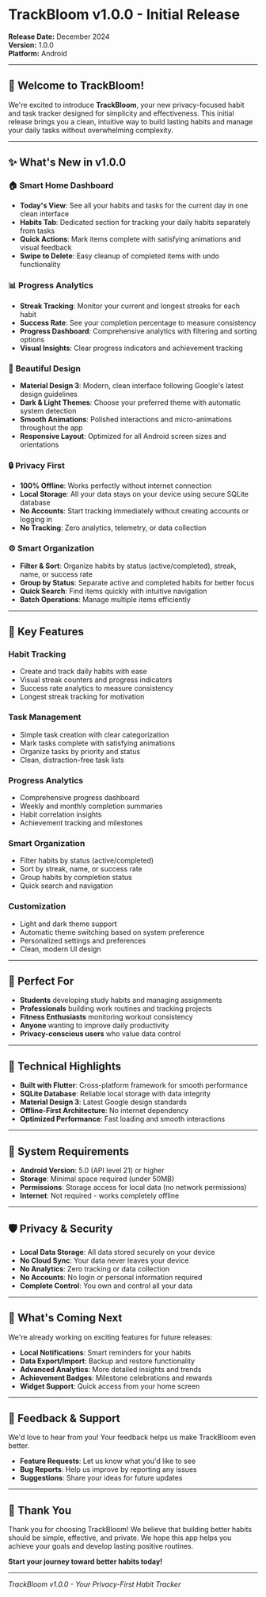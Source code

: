 # TrackBloom v1.0.0 - Initial Release

**Release Date:** December 2024  
**Version:** 1.0.0  
**Platform:** Android  

---

## 🎉 Welcome to TrackBloom!

We're excited to introduce **TrackBloom**, your new privacy-focused habit and task tracker designed for simplicity and effectiveness. This initial release brings you a clean, intuitive way to build lasting habits and manage your daily tasks without overwhelming complexity.

---

## ✨ What's New in v1.0.0

### 🏠 **Smart Home Dashboard**
- **Today's View**: See all your habits and tasks for the current day in one clean interface
- **Habits Tab**: Dedicated section for tracking your daily habits separately from tasks
- **Quick Actions**: Mark items complete with satisfying animations and visual feedback
- **Swipe to Delete**: Easy cleanup of completed items with undo functionality

### 📊 **Progress Analytics**
- **Streak Tracking**: Monitor your current and longest streaks for each habit
- **Success Rate**: See your completion percentage to measure consistency
- **Progress Dashboard**: Comprehensive analytics with filtering and sorting options
- **Visual Insights**: Clear progress indicators and achievement tracking

### 🎨 **Beautiful Design**
- **Material Design 3**: Modern, clean interface following Google's latest design guidelines
- **Dark & Light Themes**: Choose your preferred theme with automatic system detection
- **Smooth Animations**: Polished interactions and micro-animations throughout the app
- **Responsive Layout**: Optimized for all Android screen sizes and orientations

### 🔒 **Privacy First**
- **100% Offline**: Works perfectly without internet connection
- **Local Storage**: All your data stays on your device using secure SQLite database
- **No Accounts**: Start tracking immediately without creating accounts or logging in
- **No Tracking**: Zero analytics, telemetry, or data collection

### ⚙️ **Smart Organization**
- **Filter & Sort**: Organize habits by status (active/completed), streak, name, or success rate
- **Group by Status**: Separate active and completed habits for better focus
- **Quick Search**: Find items quickly with intuitive navigation
- **Batch Operations**: Manage multiple items efficiently

---

## 🚀 Key Features

### **Habit Tracking**
- Create and track daily habits with ease
- Visual streak counters and progress indicators
- Success rate analytics to measure consistency
- Longest streak tracking for motivation

### **Task Management**
- Simple task creation with clear categorization
- Mark tasks complete with satisfying animations
- Organize tasks by priority and status
- Clean, distraction-free task lists

### **Progress Analytics**
- Comprehensive progress dashboard
- Weekly and monthly completion summaries
- Habit correlation insights
- Achievement tracking and milestones

### **Smart Organization**
- Filter habits by status (active/completed)
- Sort by streak, name, or success rate
- Group habits by completion status
- Quick search and navigation

### **Customization**
- Light and dark theme support
- Automatic theme switching based on system preference
- Personalized settings and preferences
- Clean, modern UI design

---

## 🎯 Perfect For

- **Students** developing study habits and managing assignments
- **Professionals** building work routines and tracking projects
- **Fitness Enthusiasts** monitoring workout consistency
- **Anyone** wanting to improve daily productivity
- **Privacy-conscious users** who value data control

---

## 🔧 Technical Highlights

- **Built with Flutter**: Cross-platform framework for smooth performance
- **SQLite Database**: Reliable local storage with data integrity
- **Material Design 3**: Latest Google design standards
- **Offline-First Architecture**: No internet dependency
- **Optimized Performance**: Fast loading and smooth interactions

---

## 📱 System Requirements

- **Android Version**: 5.0 (API level 21) or higher
- **Storage**: Minimal space required (under 50MB)
- **Permissions**: Storage access for local data (no network permissions)
- **Internet**: Not required - works completely offline

---

## 🛡️ Privacy & Security

- **Local Data Storage**: All data stored securely on your device
- **No Cloud Sync**: Your data never leaves your device
- **No Analytics**: Zero tracking or data collection
- **No Accounts**: No login or personal information required
- **Complete Control**: You own and control all your data

---

## 🎊 What's Coming Next

We're already working on exciting features for future releases:

- **Local Notifications**: Smart reminders for your habits
- **Data Export/Import**: Backup and restore functionality
- **Advanced Analytics**: More detailed insights and trends
- **Achievement Badges**: Milestone celebrations and rewards
- **Widget Support**: Quick access from your home screen

---

## 💬 Feedback & Support

We'd love to hear from you! Your feedback helps us make TrackBloom even better.

- **Feature Requests**: Let us know what you'd like to see
- **Bug Reports**: Help us improve by reporting any issues
- **Suggestions**: Share your ideas for future updates

---

## 🙏 Thank You

Thank you for choosing TrackBloom! We believe that building better habits should be simple, effective, and private. We hope this app helps you achieve your goals and develop lasting positive routines.

**Start your journey toward better habits today!**

---

*TrackBloom v1.0.0 - Your Privacy-First Habit Tracker* 